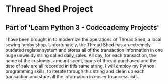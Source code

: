 # Thread Shed Project

## Part of 'Learn Python 3 - Codecademy Projects'

I have been brought in to modernize the operations of Thread Shed, a local sewing hobby shop. Unfortunately, the Thread Shed has an extremely outdated register system and stores all of the transaction information in one huge unwieldy string called daily_sales. All day, for each transaction, the name of the customer, amount spent, types of thread purchased and the date of sale are all recorded in this same string. I will employ my Python programming skills, to iterate through this string and clean up each transaction and store all the information in easier to access lists.

